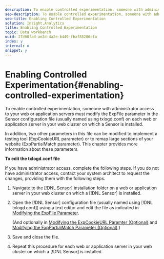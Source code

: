 ```yaml
---
description: To enable controlled experimentation, someone with administrator access to your web or application servers must modify the ExpFile parameter in the Sensor configuration file (usually named using txlogd.conf) on each web or application server in your web cluster on which a Sensor is installed.
seo-description: To enable controlled experimentation, someone with administrator access to your web or application servers must modify the ExpFile parameter in the Sensor configuration file (usually named using txlogd.conf) on each web or application server in your web cluster on which a Sensor is installed.
seo-title: Enabling Controlled Experimentation
solution: Insight,Analytics
title: Enabling Controlled Experimentation
topic: Data workbench
uuid: 27d68fad-ae2d-4a2e-b449-fbaf88286cfa
index: y
internal: n
snippet: y
---
```


# Enabling Controlled Experimentation{#enabling-controlled-experimentation}

To enable controlled experimentation, someone with administrator access to your web or application servers must modify the ExpFile parameter in the Sensor configuration file (usually named using txlogd.conf) on each web or application server in your web cluster on which a Sensor is installed.

In addition, two other parameters in this file can be modified to implement a testing tool (ExpCookieURL parameter) or to remap large sections of your website (ExpPartialMatch parameter). This chapter provides more information about these parameters.

**To edit the txlogd.conf file**

If you have administrator access, complete the following steps. If you do not have administrator access, contact your system architect to request the changes, providing them with the following steps. 

1. Navigate to the [!DNL Sensor] installation folder on a web or application server in your web cluster on which a [!DNL Sensor] is installed.
1. Open the [!DNL Sensor] configuration file (usually named using [!DNL txlogd.conf]) using a text editor and edit the file as indicated in [Modifying the ExpFile Parameter](../../../home/c-undst-ctrld-exp/t-en-ctrld-exp/c-mod-expfile-prm.md#concept-25232b386a654870becc789d4f1fcc28).

   (And optionally in [Modifying the ExpCookieURL Paramter (Optional)](../../../home/c-undst-ctrld-exp/t-en-ctrld-exp/c-mod-expckurl-prm.md#concept-215bf86bab4e4ec0b0cc803ec48a8fcf) and [Modifying the ExpPartialMatch Parameter (Optional)](../../../home/c-undst-ctrld-exp/t-en-ctrld-exp/c-mod-expplmth-prm.md#concept-9c817c4c49b74287b0f70d6a1a37655e).) 

1. Save and close the file.
1. Repeat this procedure for each web or application server in your web cluster on which a [!DNL Sensor] is installed.
